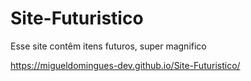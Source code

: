 # Site-Futuristico
 Esse site contêm itens futuros, super magnifico
 
https://migueldomingues-dev.github.io/Site-Futuristico/
